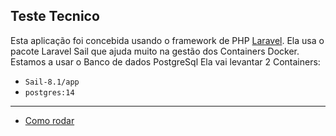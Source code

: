 ## Teste Tecnico

Esta aplicação foi concebida usando o framework de PHP [Laravel](https://laravel.com/). Ela usa o pacote Laravel Sail que ajuda muito na gestão dos Containers Docker. Estamos a usar o Banco de dados PostgreSql  Ela vai levantar 2 Containers:
    
- `Sail-8.1/app`
- `postgres:14`


---

 - [Como rodar]()

